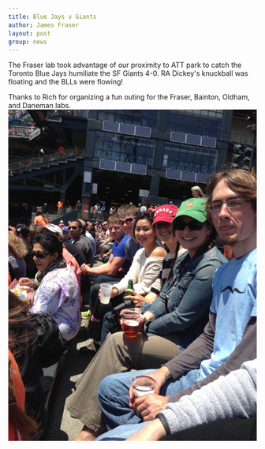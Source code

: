 ```yaml
---
title: Blue Jays v Giants
author: James Fraser
layout: post
group: news
---
```

The Fraser lab took advantage of our proximity to ATT park to catch the Toronto Blue Jays humiliate the SF Giants 4-0.  RA Dickey's knuckball was floating and the BLLs were flowing!

Thanks to Rich for organizing a fun outing for the Fraser, Bainton, Oldham, and Daneman labs.
<img src="/static/img/news/baseball.jpg" alt="baseball" class="img-fluid">